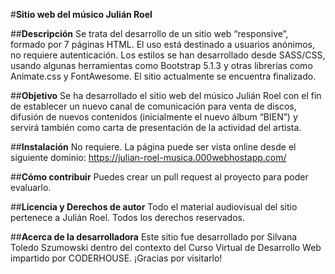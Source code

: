 #**Sitio web del músico Julián Roel**

##**Descripción**
Se trata del desarrollo de un sitio web “responsive”, formado por 7 páginas HTML. El uso está destinado a usuarios anónimos, no requiere autenticación. Los estilos se han desarrollado desde SASS/CSS, usando algunas herramientas como Bootstrap 5.1.3 y otras librerías como Animate.css y FontAwesome. El sitio actualmente se encuentra finalizado.

##**Objetivo**
Se ha desarrollado el sitio web del músico Julián Roel con el fin de establecer un nuevo canal de comunicación para venta de discos, difusión de nuevos contenidos (inicialmente el nuevo álbum “BIEN”) y servirá también como carta de presentación de la actividad del artista. 

##**Instalación**
No requiere. La página puede ser vista online desde el siguiente dominio: https://julian-roel-musica.000webhostapp.com/

##**Cómo contribuir**
Puedes crear un pull request al proyecto para poder evaluarlo.

##**Licencia y Derechos de autor**
Todo el material audiovisual del sitio pertenece a Julián Roel. Todos los derechos reservados.

##**Acerca de la desarrolladora**
Este sitio fue desarrollado por Silvana Toledo Szumowski dentro del contexto del Curso Virtual de Desarrollo Web impartido por CODERHOUSE. ¡Gracias por visitarlo!






